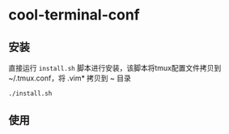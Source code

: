 # cool-terminal-conf

## 安装

直接运行 `install.sh` 脚本进行安装，该脚本将tmux配置文件拷贝到 ~/.tmux.conf，将 .vim* 拷贝到 ~ 目录

```shell
./install.sh
```

## 使用

